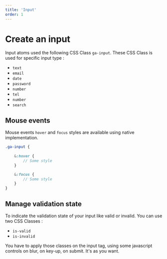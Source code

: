 ```yaml
---
title: 'Input'
order: 1
---
```


# Create an input

Input atoms used the following CSS Class `ga-input`. These CSS Class is used for specific input type :
* `text`
* `email`
* `date`
* `password`
* `number`
* `tel`
* `number`
* `search`

## Mouse events

Mouse events `hover` and `focus` styles are available using native implementation.

```scss
.ga-input {
    
    &:hover {
        // Some style
    }

    &:focus {
        // Some style
    }
}
```

<pattern path="src/patterns/--input/input"></pattern>


## Manage validation state

To indicate the validation state of your input like valid or invalid. You can use two CSS Classes :
* `is-valid`
* `is-invalid`

You have to apply those classes on the input tag, using some javascript controls on blur, on key-up, on submit. It's as you want.

<pattern path="src/patterns/--input/input-state"></pattern>